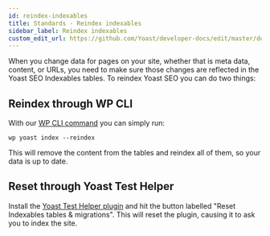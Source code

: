 ```yaml
---
id: reindex-indexables
title: Standards - Reindex indexables
sidebar_label: Reindex indexables
custom_edit_url: https://github.com/Yoast/developer-docs/edit/master/docs/standards/reindex-indexables.md
---
```


When you change data for pages on your site, whether that is meta data, content, or URLs, you need to make sure those changes are reflected in the Yoast SEO Indexables tables. To reindex Yoast SEO you can do two things:

## Reindex through WP CLI

With our [WP CLI command](../customization/yoast-seo/indexables-cli.md) you can simply run:

```shell script
wp yoast index --reindex
```

This will remove the content from the tables and reindex all of them, so your data is up to date.

## Reset through Yoast Test Helper

Install the [Yoast Test Helper plugin](http://wordpress.org/plugins/yoast-test-helper/) and hit the button labelled "Reset Indexables tables & migrations". This will reset the plugin, causing it to ask you to index the site.